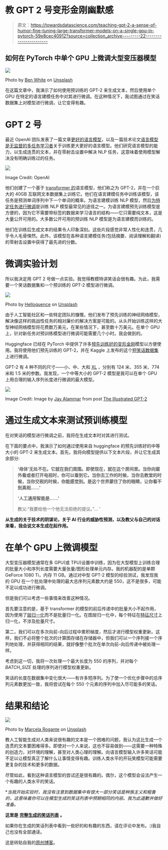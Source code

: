 # 教 GPT 2 号变形金刚幽默感

> 原文：<https://towardsdatascience.com/teaching-gpt-2-a-sense-of-humor-fine-tuning-large-transformer-models-on-a-single-gpu-in-pytorch-59e8cec40912?source=collection_archive---------22----------------------->

## 如何在 PyTorch 中单个 GPU 上微调大型变压器模型

![](img/7b48a9e5386afe45533bad3b5e5737fb.png)

Photo by [Ben White](https://unsplash.com/@benwhitephotography?utm_source=unsplash&utm_medium=referral&utm_content=creditCopyText) on [Unsplash](https://unsplash.com/s/photos/laugh?utm_source=unsplash&utm_medium=referral&utm_content=creditCopyText)

在这篇文章中，我演示了如何使用预训练的 GPT-2 来生成文本，然后使用单个 GPU 在特定的语言建模任务中对其进行微调。在这种情况下，我试图通过在笑话数据集上对模型进行微调，让它变得有趣。

# GPT 2 号

最近 OpenAI 团队发表了一篇文章[更好的语言模型](https://openai.com/blog/better-language-models/)，以及一篇技术论文[语言模型是无监督的多任务学习者](https://d4mucfpksywv.cloudfront.net/better-language-models/language_models_are_unsupervised_multitask_learners.pdf)关于训练更大更好的语言模型。他们研究语言模型的能力，以生成连贯的文本，并在零射击设置中解决 NLP 任务，这意味着使用模型解决没有明确训练过的任务。

![](img/404d135c2da146c870b6548dbaeefbfa.png)

Image Credit: OpenAI

他们创建了一个基于 [transformer 的](https://arxiv.org/abs/1706.03762)语言模型，他们称之为 GPT-2，并在一个巨大的 40GB 互联网文本数据集上训练它。他们在语言建模任务中训练该模型，该任务是预测单词序列中下一个单词的概率。为语言建模训练 NLP 模型，然后[为特定任务进行微调](http://wiki.fast.ai/index.php/Fine_tuning)是训练 NLP 模型最常见的途径之一。为语言建模预先训练模型是方便的，因为它不需要带标签的数据来学习语言的结构——它只需要纯文本，这是大量公开可用的。大多数公开可用的预训练 NLP 模型是为语言建模而训练的。

他们在训练后生成文本的结果令人印象深刻。这些片段感觉非常人性化和连贯，几乎令人毛骨悚然。此外，该模型在各种语言建模任务(包括摘要、阅读理解和翻译)的零射击设置中获得了最先进的分数。

# 微调实验计划

所以我决定用 GPT 2 号做一点实验。我觉得教模特讲笑话会很有趣。为此，我需要一个笑话数据集和一个预训练的 GPT-2 模型进行微调。

![](img/ec26fc792e2635020630d4a3d215b734.png)

Photo by [Helloquence](https://unsplash.com/@helloquence?utm_source=unsplash&utm_medium=referral&utm_content=creditCopyText) on [Unsplash](https://unsplash.com/s/photos/planning?utm_source=unsplash&utm_medium=referral&utm_content=creditCopyText)

由于人工智能社区和一些特定团队的慷慨，他们发布了预先训练的神经网络模型，解决像这样的挑战性任务的相对廉价的解决方案是可能的。从头开始训练这样的大型神经网络模型将花费数万美元，在某些情况下，甚至数十万美元。在单个 GPU 上，针对新任务对预训练模型进行微调可能需要几个小时。我会做到的。

Huggingface 已经在 PyTorch 中提供了许多[预先训练好的变形金刚](https://github.com/huggingface/transformers)模型以方便使用。我将使用他们预先训练的 GPT-2，并在 Kaggle 上发布的这个[短笑话数据集](https://www.kaggle.com/abhinavmoudgil95/short-jokes)上进行微调。

GPT-2 有 4 种不同的尺寸——小、中、大和 [XL](https://openai.com/blog/gpt-2-1-5b-release/) ，分别有 124 米、355 米、774 米和 1.5 米的参数。我发现，一个中等大小的 GPT-2 模型是我可以在单个 GPU 上用合理的输入序列长度进行微调的最大模型。

![](img/ddb8e2428854368a1f2384b64cf5b5fa.png)

Image Credit: Image by [Jay Alammar](https://jalammar.github.io/) from post [The Illustrated GPT-2](https://jalammar.github.io/illustrated-gpt2/)

# 通过生成文本来测试预训练模型

在对笑话的模型进行微调之前，我将在生成文本时对其进行测试。

在下面的要点中，我演示了如何通过使用来自 huggingface 的预先训练好的中等大小的 GPT-2 来生成文本。首先，我将向模型提供以下文本片段，并让它生成其余部分:

> **‘母体’无处不在。它就在我们周围。即使现在，就在这个房间里。当你向窗外看或者打开电视时，你可以看到它。当你去工作的时候，当你去教堂的时候，当你交税的时候，你能感觉到。是这个世界蒙住了你的眼睛，让你看不到真相……'**
> 
> **‘人工通用智能是……’**
> 
> 教父:“我要给他一个他无法拒绝的提议。”… '

**从生成的关于技术的阴谋论，关于 AI 行业的威胁性预测，以及教父与自己的对话来看，我会说文本生成在起作用。**

# 在单个 GPU 上微调模型

大型变压器模型通常在多 GPU(或 TPU)设置中训练，因为在大型模型上训练合理的批量大小和序列长度需要大量张量/图形处理单元内存。我的机器配的是单颗 GeForce 1080 Ti，内存 11 GB。通过对中型 GPT-2 模型的经验测试，我发现我的 GPU 在一个批处理中处理的最大总序列元素数大约是 550，这不是很多，可能不足以成功进行微调。

但是我们可以考虑一些事情来改善这种情况。

首先要注意的是，基于 transformer 的模型的前后传递中的批量大小不起作用，因为使用了[层归一化](https://arxiv.org/abs/1607.06450)而不是批量归一化。在图层归一化中，每个特征在[特征尺寸](https://mlexplained.com/2018/11/30/an-overview-of-normalization-methods-in-deep-learning/)上归一化，不涉及批量尺寸。

第二，我们可以在多次向前-向后过程中累积梯度，然后才进行模型权重更新。这样，我们不必将整个批次的计算图存储在存储器中，但我们可以一个序列接一个序列地处理，并获得相同的结果，就好像整个批次在单次向前-向后传递中被处理一样。

考虑到这一切，我将一次处理一个最大长度为 550 的序列，并对每个 *BATCH_SIZE* 处理的序列进行模型权重更新。

笑话的长度在数据集中变化很大——有许多短序列。为了使一个优化步骤中的总序列元素数更加一致，我将尝试在每个 550 个元素的序列中加入尽可能多的笑话。

# 结果和结论

![](img/09c73f3236080622f013ec3d78bead5c.png)

Photo by [Marcela Rogante](https://unsplash.com/@marchuri?utm_source=unsplash&utm_medium=referral&utm_content=creditCopyText) on [Unsplash](https://unsplash.com/s/photos/laugh?utm_source=unsplash&utm_medium=referral&utm_content=creditCopyText)

教人工智能生成对人类来说很有趣的文本是一个困难的问题，我认为这比生成一个连贯的文本要困难得多。即使对一个人来说，这也不容易做到——这需要一种特殊的创造力，对环境的理解，甚至对人类心理的理解。向语言模型输入许多笑话可能不足以让模型真正了解什么让事情变得有趣。训练人类水平的开玩笑模型可能需要更复杂的技术和更多的数据。

尽管如此，看到这种语言模型的尝试还是很有趣的。偶尔，这个模型会设法产生一个有趣的人类水平的笑话。

**当我开始实验时，我没有注意到数据集中有很大一部分笑话是种族主义和粗鲁的，这意味着你可以在模型生成的笑话列表中预期相同的内容。我为此道歉并做好准备。*

**这里是** [**完整生成的笑话列表**](https://github.com/mf1024/transformers/blob/master/generated_2_jokes.txt) **。**

如果你在生成的笑话列表中看到一些好的和有趣的东西，请在评论中发布。:)我自己也没有全部通读。

这是转贴自我的[原创博客](https://mf1024.github.io/2019/11/12/Fun-With-GPT-2_/)。